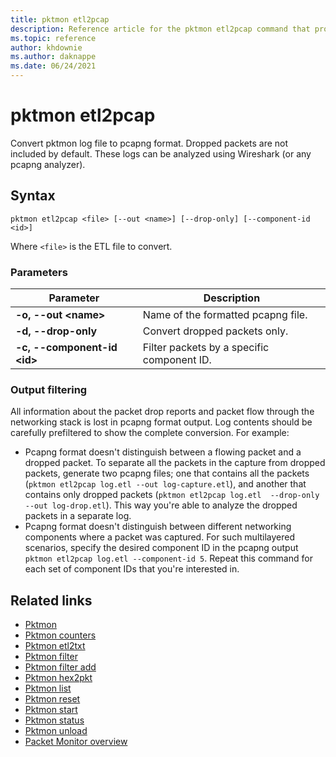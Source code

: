 ```yaml
---
title: pktmon etl2pcap
description: Reference article for the pktmon etl2pcap command that provides a listing of parameters and what they do.
ms.topic: reference
author: khdownie
ms.author: daknappe
ms.date: 06/24/2021
---
```


# pktmon etl2pcap



Convert pktmon log file to pcapng format. Dropped packets are not included by default. These logs can be analyzed using Wireshark (or any pcapng analyzer).

## Syntax

```
pktmon etl2pcap <file> [--out <name>] [--drop-only] [--component-id <id>]
```

Where `<file>` is the ETL file to convert.

### Parameters

| **Parameter** | **Description** |
| ------------- | --------------- |
| **-o, --out \<name\>** | Name of the formatted pcapng file. |
| **-d, --drop-only** | Convert dropped packets only. |
| **-c, --component-id \<id\>** | Filter packets by a specific component ID. |

### Output filtering

All information about the packet drop reports and packet flow through the networking stack is lost in pcapng format output. Log contents should be carefully prefiltered to show the complete conversion. For example:

- Pcapng format doesn't distinguish between a flowing packet and a dropped packet. To separate all the packets in the capture from dropped packets, generate two pcapng files; one that contains all the packets (`pktmon etl2pcap log.etl --out log-capture.etl`), and another that contains only dropped packets (`pktmon etl2pcap log.etl  --drop-only --out log-drop.etl`). This way you're able to analyze the dropped packets in a separate log.
- Pcapng format doesn't distinguish between different networking components where a packet was captured. For such multilayered scenarios, specify the desired component ID in the pcapng output `pktmon etl2pcap log.etl --component-id 5`. Repeat this command for each set of component IDs that you're interested in.

## Related links

- [Pktmon](pktmon.md)
- [Pktmon counters](pktmon-counters.md)
- [Pktmon etl2txt](pktmon-etl2txt.md)
- [Pktmon filter](pktmon-filter.md)
- [Pktmon filter add](pktmon-filter-add.md)
- [Pktmon hex2pkt](pktmon-hex2pkt.md)
- [Pktmon list](pktmon-list.md)
- [Pktmon reset](pktmon-reset.md)
- [Pktmon start](pktmon-start.md)
- [Pktmon status](pktmon-status.md)
- [Pktmon unload](pktmon-unload.md)
- [Packet Monitor overview](/windows-server/networking/technologies/pktmon/pktmon)
